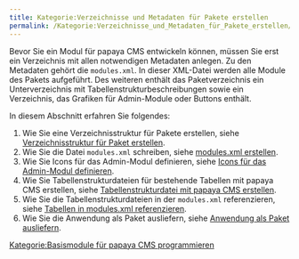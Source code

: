 ```yaml
---
title: Kategorie:Verzeichnisse und Metadaten für Pakete erstellen
permalink: /Kategorie:Verzeichnisse_und_Metadaten_für_Pakete_erstellen/
---
```


Bevor Sie ein Modul für papaya CMS entwickeln können, müssen Sie erst ein Verzeichnis mit allen notwendigen Metadaten anlegen. Zu den Metadaten gehört die `modules.xml`. In dieser XML-Datei werden alle Module des Pakets aufgeführt. Des weiteren enthält das Paketverzeichnis ein Unterverzeichnis mit Tabellenstrukturbeschreibungen sowie ein Verzeichnis, das Grafiken für Admin-Module oder Buttons enthält.

In diesem Abschnitt erfahren Sie folgendes:

1.  Wie Sie eine Verzeichnisstruktur für Pakete erstellen, siehe [Verzeichnisstruktur für Paket erstellen](/Verzeichnisstruktur_für_Paket_erstellen ).
2.  Wie Sie die Datei `modules.xml` schreiben, siehe [modules.xml erstellen](/modules.xml_erstellen ).
3.  Wie Sie Icons für das Admin-Modul definieren, siehe [Icons für das Admin-Modul definieren](/Icons_für_das_Admin-Modul_definieren ).
4.  Wie Sie Tabellenstrukturdateien für bestehende Tabellen mit papaya CMS erstellen, siehe [Tabellenstrukturdatei mit papaya CMS erstellen](/Tabellenstrukturdatei_mit_papaya_CMS_erstellen ).
5.  Wie Sie die Tabellenstrukturdateien in der `modules.xml` referenzieren, siehe [Tabellen in modules.xml referenzieren](/Tabellen_in_modules.xml_referenzieren ).
6.  Wie Sie die Anwendung als Paket ausliefern, siehe [Anwendung als Paket ausliefern](/Anwendung_als_Paket_ausliefern ).

[Kategorie:Basismodule für papaya CMS programmieren](/Kategorie:Basismodule_für_papaya_CMS_programmieren )